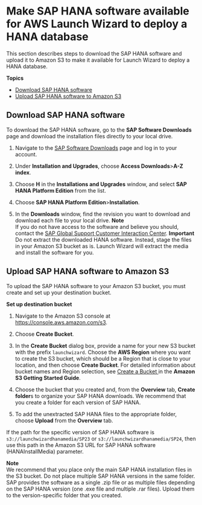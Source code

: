 # Make SAP HANA software available for AWS Launch Wizard to deploy a HANA database<a name="launch-wizard-sap-structure"></a>

This section describes steps to download the SAP HANA software and upload it to Amazon S3 to make it available for Launch Wizard to deploy a HANA database\.

**Topics**
+ [Download SAP HANA software](#launch-wizard-sap-install)
+ [Upload SAP HANA software to Amazon S3](#launch-wizard-sap-s3)

## Download SAP HANA software<a name="launch-wizard-sap-install"></a>

To download the SAP HANA software, go to the **SAP Software Downloads** page and download the installation files directly to your local drive\.

1. Navigate to the [SAP Software Downloads](http://support.sap.com/swdc) page and log in to your account\.

1. Under **Installation and Upgrades**, choose **Access Downloads**>**A\-Z index**\.

1. Choose **H** in the **Installations and Upgrades** window, and select **SAP HANA Platform Edition** from the list\.

1. Choose **SAP HANA Platform Edition**>**Installation**\.

1. In the **Downloads** window, find the revision you want to download and download each file to your local drive\. 
**Note**  
If you do not have access to the software and believe you should, contact the [SAP Global Support Customer Interaction Center](http://support.sap.com/contactus)\. 
**Important**  
Do not extract the downloaded HANA software\. Instead, stage the files in your Amazon S3 bucket as is\. Launch Wizard will extract the media and install the software for you\.

## Upload SAP HANA software to Amazon S3<a name="launch-wizard-sap-s3"></a>

To upload the SAP HANA software to your Amazon S3 bucket, you must create and set up your destination bucket\.

**Set up destination bucket**

1. Navigate to the Amazon S3 console at [https://console\.aws\.amazon\.com/s3](https://console.aws.amazon.com/s3)\.

1. Choose **Create Bucket**\.

1. In the **Create Bucket** dialog box, provide a name for your new S3 bucket with the prefix `launchwizard`\. Choose the **AWS Region** where you want to create the S3 bucket, which should be a Region that is close to your location, and then choose **Create Bucket**\. For detailed information about bucket names and Region selection, see [Create a Bucket ](https://docs.aws.amazon.com/AmazonS3/latest/gsg/CreatingABucket.html)in the **Amazon S3 Getting Started Guide**\.

1. Choose the bucket that you created and, from the **Overview** tab, **Create folder**s to organize your SAP HANA downloads\. We recommend that you create a folder for each version of SAP HANA\.

1. To add the unextracted SAP HANA files to the appropriate folder, choose **Upload** from the **Overview** tab\. 

 If the path for the specific version of SAP HANA software is `s3://launchwizardhanamedia/SP23` or `s3://launchwizardhanamedia/SP24`, then use this path in the Amazon S3 URL for SAP HANA software \(HANAInstallMedia\) parameter\. 

**Note**  
We recommend that you place only the main SAP HANA installation files in the S3 bucket\. Do not place multiple SAP HANA versions in the same folder\. SAP provides the software as a single \.zip file or as multiple files depending on the SAP HANA version \(one \.exe file and multiple \.rar files\)\. Upload them to the version\-specific folder that you created\. 
